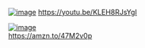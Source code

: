 [![image](https://github.com/user-attachments/assets/57413b9a-3655-4d38-b605-945bb8313305)](https://youtu.be/KLEH8RJsYgI)
https://youtu.be/KLEH8RJsYgI



[![image](https://github.com/user-attachments/assets/92c07316-379f-46ea-8b48-475914d88ec4)](https://amzn.to/47M2v0p)  
https://amzn.to/47M2v0p  
